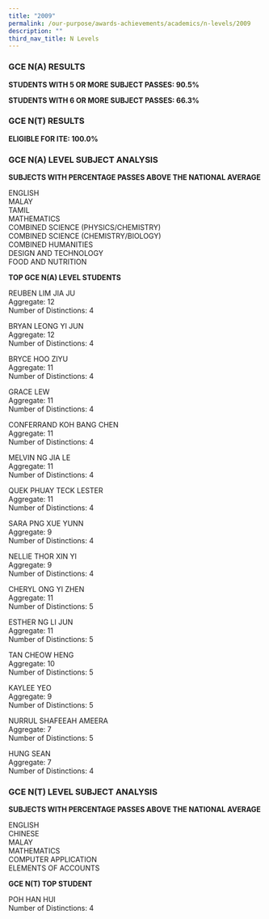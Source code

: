 ```yaml
---
title: "2009"
permalink: /our-purpose/awards-achievements/academics/n-levels/2009
description: ""
third_nav_title: N Levels
---
```

### GCE N(A) RESULTS

**STUDENTS WITH 5 OR MORE SUBJECT PASSES: 90.5%**

**STUDENTS WITH 6 OR MORE SUBJECT PASSES: 66.3%**

### GCE N(T) RESULTS

**ELIGIBLE FOR ITE: 100.0%**

### GCE N(A) LEVEL SUBJECT ANALYSIS

**SUBJECTS WITH PERCENTAGE PASSES ABOVE THE NATIONAL AVERAGE**

ENGLISH <br>
MALAY<br>
TAMIL<br>
MATHEMATICS<br>
COMBINED SCIENCE (PHYSICS/CHEMISTRY) <br>
COMBINED SCIENCE (CHEMISTRY/BIOLOGY) <br>
COMBINED HUMANITIES <br>
DESIGN AND TECHNOLOGY<br>
FOOD AND NUTRITION

**TOP GCE N(A) LEVEL STUDENTS**

REUBEN LIM JIA JU <br>
Aggregate: 12<br>
Number of Distinctions: 4

BRYAN LEONG YI JUN <br>
Aggregate: 12<br>
Number of Distinctions: 4

BRYCE HOO ZIYU <br>
Aggregate: 11<br>
Number of Distinctions: 4

GRACE LEW<br>
Aggregate: 11<br>
Number of Distinctions: 4

CONFERRAND KOH BANG CHEN<br>
Aggregate: 11<br>
Number of Distinctions: 4

MELVIN NG JIA LE<br>
Aggregate: 11<br>
Number of Distinctions: 4

QUEK PHUAY TECK LESTER<br>
Aggregate: 11<br>
Number of Distinctions: 4

SARA PNG XUE YUNN<br>
Aggregate: 9<br>
Number of Distinctions: 4

NELLIE THOR XIN YI<br>
Aggregate: 9<br>
Number of Distinctions: 4

CHERYL ONG YI ZHEN<br>
Aggregate: 11<br>
Number of Distinctions: 5

ESTHER NG LI JUN<br>
Aggregate: 11<br>
Number of Distinctions: 5

TAN CHEOW HENG<br>
Aggregate: 10<br>
Number of Distinctions: 5

KAYLEE YEO<br>
Aggregate: 9<br>
Number of Distinctions: 5

NURRUL SHAFEEAH AMEERA<br>
Aggregate: 7<br>
Number of Distinctions: 5

HUNG SEAN<br>
Aggregate: 7<br>
Number of Distinctions: 4

### GCE N(T) LEVEL SUBJECT ANALYSIS

**SUBJECTS WITH PERCENTAGE PASSES ABOVE THE NATIONAL AVERAGE**

ENGLISH<br>
CHINESE<br>
MALAY<br>
MATHEMATICS <br>
COMPUTER APPLICATION<br>
ELEMENTS OF ACCOUNTS

**GCE N(T) TOP STUDENT**

POH HAN HUI <br>
Number of Distinctions: 4